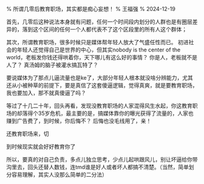 % 所谓几零后教育职场，其实都是痴心妄想！
% 王福强
% 2024-12-19


首先，几零后这种说法本身就有问题，任何一个时间段内划分的人群也是有圈层差异的，落到这个区间的任何一个人都代表不了这个区段里的所有人这个群体；

其次，所谓教育职场，很多时候只是媒体帮年轻人放大了气盛任性而已。 初进社会的年轻人还觉得自己是世界的中心，但其实nobody is the center of the world，老板发你钱还得哄着你，天下哪儿有这么好的事情？ 你是人，老板就不是人了？ 真汤姆的脑子被灌水搞瓦特了？

要说媒体为了那点儿逼流量也是ke了，大部分年轻人根本就没啥分辨能力，尤其还从小被种草的前提下，要是真信了这套傻逼逻辑，觉得真爽，就是要教育职场，我也要加入，那不就真傻逼了吗？

等过了十几二十年，回头再看，发现没教育职场的人家混得风生水起，你这教育职场的却落得个35岁危机，最主要的是，搞媒体靠你的曝光获得了流量的，人家也赚到广告费了，到时候，你后悔不？ 后悔也没毛线用了，亲！

还教育职场来，切

到时候现实就会好好教育你了

所以，要真的对自己负责，多点儿独立思考，少点儿起哄跟风儿，别让坏逼给你带沟里去，回头还替人数钱，连tmd谁是好人或者坏人都搞不清楚。（当然，简单划分容易理解，其实人没那么简单的二分法）




